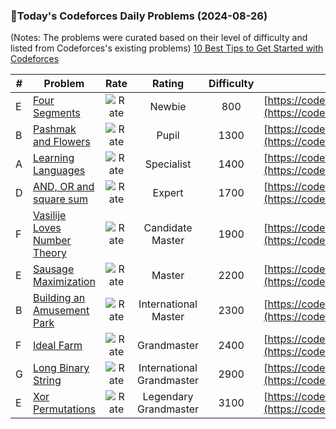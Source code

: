 ### 🌟Today's Codeforces Daily Problems (2024-08-26)
(Notes: The problems were curated based on their level of difficulty and listed from Codeforces's existing problems)
[10 Best Tips to Get Started with Codeforces](https://github.com/ika9810/Codeforces-Daily-Problems/blob/main/10%20Best%20Tips%20to%20Get%20Started%20with%20Codeforces.md)

| # | Problem | Rate| Rating | Difficulty | Contest |
|---| ----- | :--------: | :----------: | :----------: | ---------- |
|E|[Four Segments](https://codeforces.com/contest/1468/problem/E)|![Rate](https://img.shields.io/badge/Newbie-800-lightgrey)|Newbie|800|[https://codeforces.com/contest/1468](https://codeforces.com/contest/1468)|
|B|[Pashmak and Flowers](https://codeforces.com/contest/459/problem/B)|![Rate](https://img.shields.io/badge/Pupil-1300-brightgreen)|Pupil|1300|[https://codeforces.com/contest/459](https://codeforces.com/contest/459)|
|A|[Learning Languages](https://codeforces.com/contest/277/problem/A)|![Rate](https://img.shields.io/badge/Specialist-1400-9cf)|Specialist|1400|[https://codeforces.com/contest/277](https://codeforces.com/contest/277)|
|D|[AND, OR and square sum](https://codeforces.com/contest/1368/problem/D)|![Rate](https://img.shields.io/badge/Expert-1700-blue)|Expert|1700|[https://codeforces.com/contest/1368](https://codeforces.com/contest/1368)|
|F|[Vasilije Loves Number Theory](https://codeforces.com/contest/1878/problem/F)|![Rate](https://img.shields.io/badge/Candidate%20Master-1900-blueviolet)|Candidate Master|1900|[https://codeforces.com/contest/1878](https://codeforces.com/contest/1878)|
|E|[Sausage Maximization](https://codeforces.com/contest/282/problem/E)|![Rate](https://img.shields.io/badge/Master-2200-orange)|Master|2200|[https://codeforces.com/contest/282](https://codeforces.com/contest/282)|
|B|[Building an Amusement Park](https://codeforces.com/contest/1575/problem/B)|![Rate](https://img.shields.io/badge/International%20Master-2300-orange)|International Master|2300|[https://codeforces.com/contest/1575](https://codeforces.com/contest/1575)|
|F|[Ideal Farm](https://codeforces.com/contest/1594/problem/F)|![Rate](https://img.shields.io/badge/Grandmaster-2400-red)|Grandmaster|2400|[https://codeforces.com/contest/1594](https://codeforces.com/contest/1594)|
|G|[Long Binary String](https://codeforces.com/contest/1698/problem/G)|![Rate](https://img.shields.io/badge/International%20Grandmaster-2900-red)|International Grandmaster|2900|[https://codeforces.com/contest/1698](https://codeforces.com/contest/1698)|
|E|[Xor Permutations](https://codeforces.com/contest/1168/problem/E)|![Rate](https://img.shields.io/badge/Legendary%20Grandmaster-3100-red)|Legendary Grandmaster|3100|[https://codeforces.com/contest/1168](https://codeforces.com/contest/1168)|
